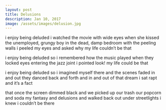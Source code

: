 ```yaml
---
layout: post
title: Delusions
description: Jan 10, 2017
image: /assets/images/delusion.jpg
---
```


i enjoy being deluded
i watched the movie with
wide eyes
when she kissed the
unemployed, grungy boy
in the dead, damp bedroom
with the peeling walls
i peeled my eyes
and asked why
my life
couldn’t be that

i enjoy being deluded
so i remembered how the music played
when they locked eyes
entering the jazz joint
i pointed
look!
my life
could be that

i enjoy being deluded
so i imagined myself
there
and the scenes faded
in and out
they danced
back and forth
and in and out of that dream
i sat rapt
and it’s a fact

that once the screen dimmed black
and we picked up
our trash
our popcorn and soda
my fantasy and
delusions
and walked back out
under streetlights
i knew
i couldn’t
be there